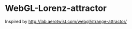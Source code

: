 WebGL-Lorenz-attractor
======================
Inspired by http://lab.aerotwist.com/webgl/strange-attractor/
